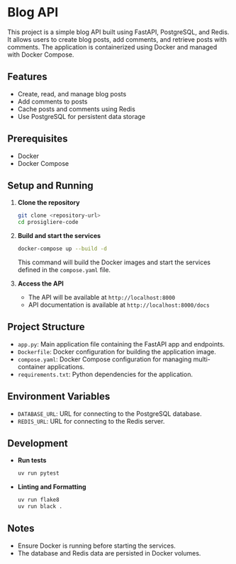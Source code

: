 # Blog API

This project is a simple blog API built using FastAPI, PostgreSQL, and Redis. It allows users to create blog posts, add comments, and retrieve posts with comments. The application is containerized using Docker and managed with Docker Compose.

## Features
- Create, read, and manage blog posts
- Add comments to posts
- Cache posts and comments using Redis
- Use PostgreSQL for persistent data storage

## Prerequisites
- Docker
- Docker Compose

## Setup and Running

1. **Clone the repository**
   ```bash
   git clone <repository-url>
   cd prosigliere-code
   ```

2. **Build and start the services**
   ```bash
   docker-compose up --build -d
   ```
   This command will build the Docker images and start the services defined in the `compose.yaml` file.

3. **Access the API**
   - The API will be available at `http://localhost:8000`
   - API documentation is available at `http://localhost:8000/docs`

## Project Structure
- `app.py`: Main application file containing the FastAPI app and endpoints.
- `Dockerfile`: Docker configuration for building the application image.
- `compose.yaml`: Docker Compose configuration for managing multi-container applications.
- `requirements.txt`: Python dependencies for the application.

## Environment Variables
- `DATABASE_URL`: URL for connecting to the PostgreSQL database.
- `REDIS_URL`: URL for connecting to the Redis server.

## Development

- **Run tests**
  ```bash
  uv run pytest
  ```

- **Linting and Formatting**
  ```bash
  uv run flake8
  uv run black .
  ```

## Notes
- Ensure Docker is running before starting the services.
- The database and Redis data are persisted in Docker volumes. 